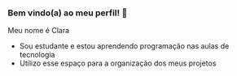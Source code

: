 ### Bem vindo(a) ao meu perfil! 💛

Meu nome é Clara 

- Sou estudante e estou aprendendo programação nas aulas de tecnologia
- Utilizo esse espaço para a organização dos meus projetos

